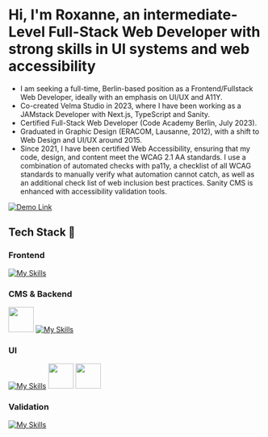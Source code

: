 # Hi, I'm Roxanne, an intermediate-Level Full-Stack Web Developer with strong skills in UI systems and web accessibility
- I am seeking a full-time, Berlin-based position as a Frontend/Fullstack Web Developer, ideally with an emphasis on UI/UX and A11Y.
- Co-created Velma Studio in 2023, where I have been working as a JAMstack Developer with Next.js, TypeScript and Sanity.
- Certified Full-Stack Web Developer (Code Academy Berlin, July 2023).
- Graduated in Graphic Design (ERACOM, Lausanne, 2012), with a shift to Web Design and UI/UX around 2015.
- Since 2021, I have been certified Web Accessibility, ensuring that my code, design, and content meet the WCAG 2.1 AA standards. I use a combination of automated checks with pa11y, a checklist of all WCAG standards to manually verify what automation cannot catch, as well as an additional check list of web inclusion best practices. Sanity CMS is enhanced with accessibility validation tools. 


<a href="https://github.com/ROXBOZ/pvssy-talk-app-router">
  <img src="https://img.shields.io/badge/SEE%20THE%20DEMO-FF1493?style=for-the-badge&logo=rocket&logoColor=white" alt="Demo Link"/>
</a>



 
## Tech Stack 🍜
### Frontend
[![My Skills](https://skillicons.dev/icons?i=html,css,js,ts,react,nextjs,regex)](https://skillicons.dev)  
### CMS & Backend
<img src="https://www.svgrepo.com/show/354309/sanity.svg" width="50"/> [![My Skills](https://skillicons.dev/icons?i=mongodb,express,nodejs,graphql,firebase)](https://skillicons.dev)  

### UI
[![My Skills](https://skillicons.dev/icons?i=figma,sass,tailwind)](https://skillicons.dev) 
<img src="https://www.svgrepo.com/show/354397/storybook-icon.svg" width="50" />
<img src="https://webcurate.co/assets/images/tool-favicons/CNEpncJ.webp" width="50" />


### Validation
[![My Skills](https://skillicons.dev/icons?i=git,github,jest,githubactions,jenkins)](https://skillicons.dev) 




